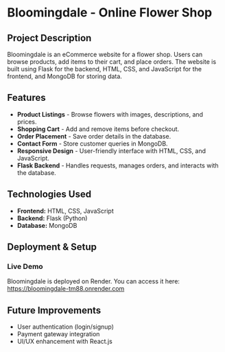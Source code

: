 # Bloomingdale - Online Flower Shop

## Project Description
Bloomingdale is an eCommerce website for a flower shop. Users can browse products, add items to their cart, and place orders. The website is built using Flask for the backend, HTML, CSS, and JavaScript for the frontend, and MongoDB for storing data.

## Features
- **Product Listings** - Browse flowers with images, descriptions, and prices.
- **Shopping Cart** - Add and remove items before checkout.
- **Order Placement** - Save order details in the database.
- **Contact Form** - Store customer queries in MongoDB.
- **Responsive Design** - User-friendly interface with HTML, CSS, and JavaScript.
- **Flask Backend** - Handles requests, manages orders, and interacts with the database.

## Technologies Used
- **Frontend:** HTML, CSS, JavaScript
- **Backend:** Flask (Python)
- **Database:** MongoDB

## Deployment & Setup
### Live Demo
Bloomingdale is deployed on Render. You can access it here: https://bloomingdale-tm88.onrender.com


## Future Improvements
- User authentication (login/signup)
- Payment gateway integration
- UI/UX enhancement with React.js

